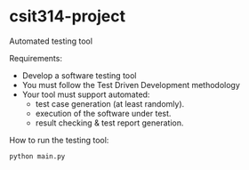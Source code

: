 # csit314-project
Automated testing tool



Requirements:
- Develop a software testing tool
- You must follow the Test Driven Development methodology
- Your tool must support automated:
    - test case generation (at least randomly).
    - execution of the software under test.
    - result checking & test report generation.



How to run the testing tool:
```
python main.py
```
